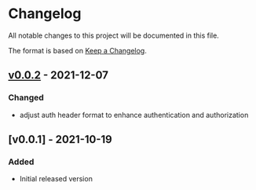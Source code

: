 <!--
This changelog should always be read on `master` branch. Its contents on other branches
does not necessarily reflect the changes.
-->

# Changelog

All notable changes to this project will be documented in this file.

The format is based on [Keep a Changelog](https://keepachangelog.com/en/1.0.0/).


## [v0.0.2] - 2021-12-07

### Changed
- adjust auth header format to enhance authentication and authorization


## [v0.0.1] - 2021-10-19

### Added
- Initial released version

[v0.0.2]: https://github.com/bfenetworks/conf-agent/compa